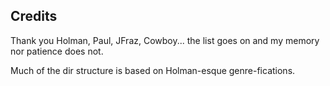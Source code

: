 

## Credits
Thank you Holman, Paul, JFraz, Cowboy... the list goes on and my memory nor patience does
not.

Much of the dir structure is based on Holman-esque genre-fications.
